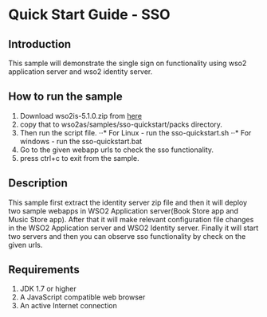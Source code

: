 Quick Start Guide - SSO
========================

Introduction
------------

This sample will demonstrate the single sign on functionality using wso2 application server and wso2 identity server.

How to run the sample
----------------------

1. Download wso2is-5.1.0.zip from [here](http://wso2.com/products/identity-server/)
2. copy that to wso2as/samples/sso-quickstart/packs directory.
3. Then run the script file.
⋅⋅* For Linux - run the sso-quickstart.sh
⋅⋅* For windows - run the sso-quickstart.bat
4. Go to the given webapp urls to check the sso functionality.
4. press ctrl+c to exit from the sample.

Description
------------

This sample first extract the identity server zip file and then it will deploy two sample webapps in WSO2 Application
 server(Book Store app and Music Store app). After that it will make relevant configuration file changes in the WSO2
 Application server and WSO2 Identity server. Finally it will start two servers and then you can observe sso
 functionality by check on the given urls.

Requirements
-------------

1. JDK 1.7 or higher
2. A JavaScript compatible web browser
3. An active Internet connection
